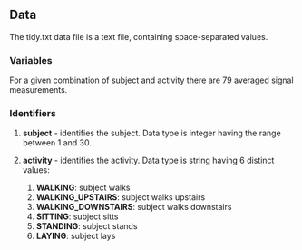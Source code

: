 <h2>Data</h2>

The tidy.txt data file is a text file, containing space-separated values.

<h3>Variables</h3>
For a given combination of subject and activity there are 79 averaged signal measurements.

<h3>Identifiers</h3>

1. __subject__ - identifies the subject. Data type is integer having the range between 1 and 30.
1. __activity__ - identifies the activity. Data type is string having 6 distinct values:

	1. __WALKING__: subject walks
	1. __WALKING_UPSTAIRS__: subject walks upstairs
	1. __WALKING_DOWNSTAIRS__: subject walks downstairs
	1. __SITTING__: subject sitts
	1. __STANDING__: subject stands
	1. __LAYING__: subject lays
